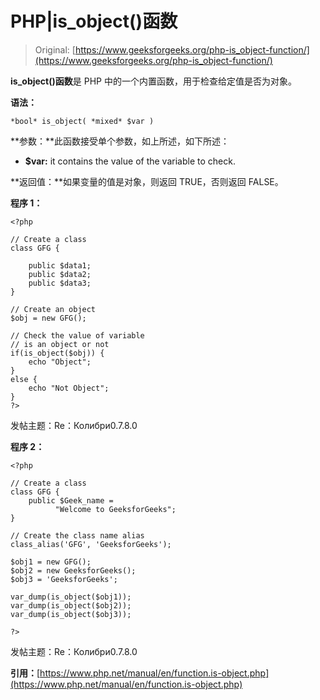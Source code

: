 # PHP|is_object()函数

> Original: [https://www.geeksforgeeks.org/php-is_object-function/](https://www.geeksforgeeks.org/php-is_object-function/)

**is_object()函数**是 PHP 中的一个内置函数，用于检查给定值是否为对象。

**语法：**

```
*bool* is_object( *mixed* $var )
```

**参数：**此函数接受单个参数，如上所述，如下所述：

*   **$var:** it contains the value of the variable to check.

**返回值：**如果变量的值是对象，则返回 TRUE，否则返回 FALSE。

**程序 1：**

```
<?php

// Create a class
class GFG {

    public $data1; 
    public $data2; 
    public $data3; 
}

// Create an object
$obj = new GFG();

// Check the value of variable
// is an object or not
if(is_object($obj)) {
    echo "Object";
}
else {
    echo "Not Object";
}
?>
```

发帖主题：Re：Колибри0.7.8.0

**程序 2：**

```
<?php

// Create a class
class GFG {
    public $Geek_name = 
          "Welcome to GeeksforGeeks"; 
} 

// Create the class name alias
class_alias('GFG', 'GeeksforGeeks');

$obj1 = new GFG();
$obj2 = new GeeksforGeeks();
$obj3 = 'GeeksforGeeks';

var_dump(is_object($obj1));
var_dump(is_object($obj2));
var_dump(is_object($obj3));

?>
```

发帖主题：Re：Колибри0.7.8.0

**引用：**[https://www.php.net/manual/en/function.is-object.php](https://www.php.net/manual/en/function.is-object.php)